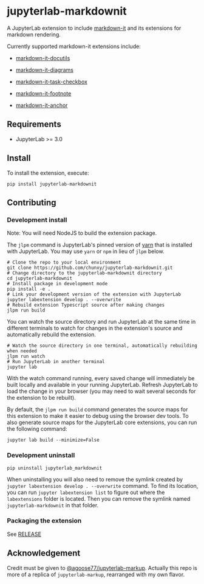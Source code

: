 # jupyterlab-markdownit

A JupyterLab extension to include [markdown-it](https://github.com/markdown-it/markdown-it) and its extensions for markdown rendering.

Currently supported markdown-it extensions include:

- [markdown-it-docutils](https://github.com/executablebooks/markdown-it-docutils)
- [markdown-it-diagrams](https://github.com/valeriangalliat/markdown-it-anchor)
- [markdown-it-task-checkbox](https://github.com/linsir/markdown-it-task-checkbox)
- [markdown-it-footnote](https://github.com/markdown-it/markdown-it-footnote)

- [markdown-it-anchor](https://github.com/valeriangalliat/markdown-it-anchor)

## Requirements

* JupyterLab >= 3.0

## Install

To install the extension, execute:

```shell
pip install jupyterlab-markdownit
```


## Contributing

### Development install

Note: You will need NodeJS to build the extension package.

The `jlpm` command is JupyterLab's pinned version of
[yarn](https://yarnpkg.com/) that is installed with JupyterLab. You may use
`yarn` or `npm` in lieu of `jlpm` below.

```shell
# Clone the repo to your local environment
git clone https://github.com/chunxy/jupyterlab-markdownit.git
# Change directory to the jupyterlab-markdownit directory
cd jupyterlab-markdownit
# Install package in development mode
pip install -e .
# Link your development version of the extension with JupyterLab
jupyter labextension develop . --overwrite
# Rebuild extension Typescript source after making changes
jlpm run build
```

You can watch the source directory and run JupyterLab at the same time in different terminals to watch for changes in the extension's source and automatically rebuild the extension.

```shell
# Watch the source directory in one terminal, automatically rebuilding when needed
jlpm run watch
# Run JupyterLab in another terminal
jupyter lab
```

With the watch command running, every saved change will immediately be built locally and available in your running JupyterLab. Refresh JupyterLab to load the change in your browser (you may need to wait several seconds for the extension to be rebuilt).

By default, the `jlpm run build` command generates the source maps for this extension to make it easier to debug using the browser dev tools. To also generate source maps for the JupyterLab core extensions, you can run the following command:

```shell
jupyter lab build --minimize=False
```

### Development uninstall

```shell
pip uninstall jupyterlab_markdownit
```

When uninstalling you will also need to remove the symlink created by `jupyter labextension develop . --overwrite`
command. To find its location, you can run `jupyter labextension list` to figure out where the `labextensions`
folder is located. Then you can remove the symlink named `jupyterlab-markdownit` in that folder.

### Packaging the extension

See [RELEASE](RELEASE.md)


## Acknowledgement 

Credit must be given to [@agoose77/jupyterlab-markup](https://github.com/agoose77/jupyterlab-markup). Actually this repo is more of a replica of `jupyterlab-markup`, rearranged with my own flavor.